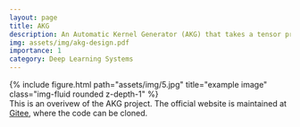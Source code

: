 ```yaml
---
layout: page
title: AKG
description: An Automatic Kernel Generator (AKG) that takes a tensor program as input and deploys the optimized kernels on different platforms including CPU, GPU, Huawei Ascend chips.
img: assets/img/akg-design.pdf
importance: 1
category: Deep Learning Systems
---
```

<div class="row">
    <div class="col-sm mt-3 mt-md-0">
        {% include figure.html path="assets/img/5.jpg" title="example image" class="img-fluid rounded z-depth-1" %}
    </div>
</div>
<div class="caption">
    This is an overivew of the AKG project. The official website is maintained at <a href='https://gitee.com/mindspore/akg'>Gitee</a>, where the code can be cloned.
</div>
